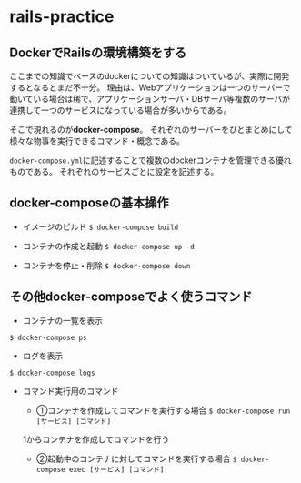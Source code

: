 # rails-practice
## DockerでRailsの環境構築をする
ここまでの知識でベースのdockerについての知識はついているが、実際に開発するとなるとまだ不十分。
理由は、Webアプリケーションは一つのサーバーで動いている場合は稀で、アプリケーションサーバ・DBサーバ等複数のサーバが連携して一つのサービスになっている場合が多いからである。

そこで現れるのが**docker-compose**。
それぞれのサーバーをひとまとめにして様々な物事を実行できるコマンド・概念である。

`docker-compose.yml`に記述することで複数のdockerコンテナを管理できる優れものである。
それぞれのサービスごとに設定を記述する。

## docker-composeの基本操作
- イメージのビルド
`$ docker-compose build`

- コンテナの作成と起動
`$ docker-compose up -d`

- コンテナを停止・削除
`$ docker-compose down`

## その他docker-composeでよく使うコマンド

- コンテナの一覧を表示

`$ docker-compose ps`

- ログを表示

`$ docker-compose logs`

- コマンド実行用のコマンド
  - ①コンテナを作成してコマンドを実行する場合
  `$ docker-compose run [サービス] [コマンド]`
  
  1からコンテナを作成してコマンドを行う

  - ②起動中のコンテナに対してコマンドを実行する場合
  `$ docker-compose exec [サービス] [コマンド]`



